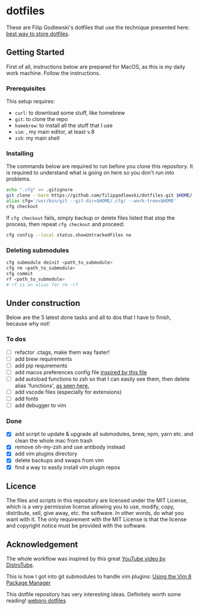 # dotfiles

These are Filip Godlewski's dotfiles that use the technique presented here: [best way to store dotfiles](https://developer.atlassian.com/blog/2016/02/best-way-to-store-dotfiles-git-bare-repo/).

## Getting Started

First of all, instructions below are prepared for MacOS, as this is my daily work machine. Follow the instructions.

### Prerequisites

This setup requires:

- `curl`: to download some stuff, like homebrew
- `git`: to clone the repo
- `homebrew`: to install all the stuff that I use
- `vim`: , my main editor, at least v.8
- `zsh`: my main shell

### Installing

The commands below are required to run before you clone this repository. It is required to understand what is going on here so you don't run into problems.

```sh
echo ".cfg" >> .gitignore
git clone --bare https://github.com/filipgodlewski/dotfiles.git $HOME/.cfg
alias cfg='/usr/bin/git --git-dir=$HOME/.cfg/ --work-tree=$HOME'
cfg checkout
```

If `cfg checkout` fails, simply backup or delete files listed that stop the process, then repeat `cfg checkout` and proceed:

```sh
cfg config --local status.showUntrackedFiles no
```

### Deleting submodules

```sh
cfg submodule deinit <path_to_submodule>
cfg rm <path_to_submodule>
cfg commit
rf <path_to_submodule>
# rf is an alias for rm -rf
```

## Under construction

Below are the 5 latest done tasks and all to dos that I have to finish, because why not!

### To dos

- [ ] refactor .ctags, make them way faster!
- [ ] add brew requirements
- [ ] add pip requirements
- [ ] add macos preferences config file [inspired by this file](https://github.com/sobolevn/dotfiles/blob/master/macos)
- [ ] add autoload functions to zsh so that I can easily see them, then delete alias 'functions', [as seen here.](https://scriptingosx.com/2019/07/moving-to-zsh-part-4-aliases-and-functions/)
- [ ] add vscode files (especially for extensions)
- [ ] add fonts
- [ ] add debugger to vim

### Done

- [x] add script to update & upgrade all submodules, brew, npm, yarn etc. and clean the whole mac from trash
- [x] remove oh-my-zsh and use antibody instead
- [x] add vim plugins directory
- [x] delete backups and swaps from vim
- [x] find a way to easily install vim plugin repos

## Licence

The files and scripts in this repository are licensed under the MIT License, which is a very permissive license allowing you to use, modify, copy, distribute, sell, give away, etc. the software. In other words, do what you want with it. The only requirement with the MIT License is that the license and copyright notice must be provided with the software.

## Acknowledgement

The whole workflow was inspired by this great [YouTube video by DistroTube](https://www.youtube.com/watch?v=tBoLDpTWVOM).

This is how I got into git submodules to handle vim plugins: [Using the Vim 8 Package Manager](https://dvonrohr.com/2016/12/11/vim-package-manager/)

This dotfile repository has very interesting ideas. Definitely worth some reading! [webpro dotfiles](https://github.com/webpro/dotfiles)
